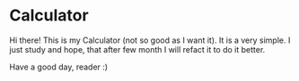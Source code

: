 # Calculator
Hi there!
This is my Calculator (not so good as I want it). It is a very simple.
I just study and hope, that after few month I will refact it to do it better.


Have a good day, reader :)
